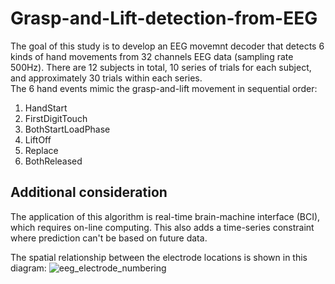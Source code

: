 # Grasp-and-Lift-detection-from-EEG

The goal of this study is to develop an EEG movemnt decoder that detects 6 kinds of hand movements from 32 channels EEG data (sampling rate 500Hz).
There are 12 subjects in total, 10 series of trials for each subject, and approximately 30 trials within each series. <br>
The 6 hand events mimic the grasp-and-lift movement in sequential order: 
1. HandStart
2. FirstDigitTouch
3. BothStartLoadPhase
4. LiftOff
5. Replace
6. BothReleased

## Additional consideration
The application of this algorithm is real-time brain-machine interface (BCI), which requires on-line computing. This also adds a time-series constraint where prediction can't be based on future data. <br>

The spatial relationship between the electrode locations is shown in this diagram:
![eeg_electrode_numbering](https://user-images.githubusercontent.com/30357662/42740941-8968cc94-887b-11e8-8ceb-a9cfc33075f7.jpg)
